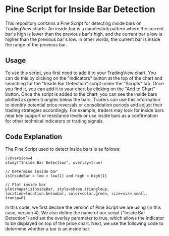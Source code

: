 # Pine Script for Inside Bar Detection
This repository contains a Pine Script for detecting inside bars on TradingView charts. An inside bar is a candlestick pattern where the current bar's high is lower than the previous bar's high, and the current bar's low is higher than the previous bar's low. In other words, the current bar is inside the range of the previous bar.
## Usage
To use this script, you first need to add it to your TradingView chart. You can do this by clicking on the "Indicators" button at the top of the chart and searching for the "Inside Bar Detection" script under the "Scripts" tab. Once you find it, you can add it to your chart by clicking on the "Add to Chart" button.
Once the script is added to the chart, you can see the inside bars plotted as green triangles below the bars. Traders can use this information to identify potential price reversals or consolidation periods and adjust their trading strategies accordingly. For example, traders may look for inside bars near key support or resistance levels or use inside bars as a confirmation for other technical indicators or trading signals.
## Code Explanation
The Pine Script used to detect inside bars is as follows:
```pine
//@version=4
study("Inside Bar Detection", overlay=true)

// Determine inside bar
isInsideBar = low > low[1] and high < high[1]

// Plot inside bar
plotshape(isInsideBar, style=shape.triangleup, location=location.belowbar, color=color.green, size=size.small, transp=0)
```
In this code, we first declare the version of Pine Script we are using (in this case, version 4). We also define the name of our script ("Inside Bar Detection") and set the overlay parameter to true, which allows the indicator to be displayed on top of the price chart.
Next, we use the following code to determine whether a bar is an inside bar: